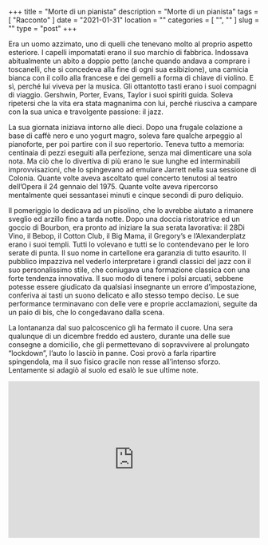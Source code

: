 +++
title = "Morte di un pianista"
description = "Morte di un pianista"
tags = [ "Racconto" ]
date = "2021-01-31"
location = ""
categories = [
  "",
  ""
]
slug = ""
type = "post"
+++

Era un uomo azzimato, uno di quelli che tenevano molto al proprio aspetto esteriore. I capelli impomatati erano il suo marchio di fabbrica. Indossava abitualmente un abito a doppio petto (anche quando andava a comprare i toscanelli, che si concedeva alla fine di ogni sua esibizione), una camicia bianca con il collo alla francese e dei gemelli a forma di chiave di violino. E sì, perché lui viveva per la musica. Gli ottantotto tasti erano i suoi compagni di viaggio. Gershwin, Porter, Evans, Taylor i suoi spiriti guida. Soleva ripetersi che la vita era stata magnanima con lui, perché riusciva a campare con la sua unica e travolgente passione: il jazz. 

La sua giornata iniziava intorno alle dieci. Dopo una frugale colazione a base di caffè nero e uno yogurt magro, soleva fare qualche arpeggio al pianoforte, per poi partire con il suo repertorio. Teneva tutto a memoria: centinaia di pezzi eseguiti alla perfezione, senza mai dimenticare una sola nota. Ma ciò che lo divertiva di più erano le sue lunghe ed interminabili improvvisazioni, che lo spingevano ad emulare Jarrett nella sua sessione di Colonia. Quante volte aveva ascoltato quel concerto tenutosi al teatro dell’Opera il 24 gennaio del 1975. Quante volte aveva ripercorso mentalmente quei sessantasei minuti e cinque secondi di puro deliquio. 

Il pomeriggio lo dedicava ad un pisolino, che lo avrebbe aiutato a rimanere sveglio ed arzillo fino a tarda notte. Dopo una doccia ristoratrice ed un goccio di Bourbon, era pronto ad iniziare la sua serata lavorativa: il 28Di Vino, il Bebop, il Cotton Club, il Big Mama, il Gregory’s e l’Alexanderplatz erano i suoi templi. Tutti lo volevano e tutti se lo contendevano per le loro serate di punta. Il suo nome in cartellone era garanzia di tutto esaurito. Il pubblico impazziva nel vederlo interpretare i grandi classici del jazz con il suo personalissimo stile, che coniugava una formazione classica con una forte tendenza innovativa. Il suo modo di tenere i polsi arcuati, sebbene potesse essere giudicato da qualsiasi insegnante un errore d’impostazione, conferiva ai tasti un suono delicato e allo stesso tempo deciso. Le sue performance terminavano con delle vere e proprie acclamazioni, seguite da un paio di bis, che lo congedavano dalla scena.

La lontananza dal suo palcoscenico gli ha fermato il cuore. Una sera qualunque di un dicembre freddo ed austero, durante una delle sue consegne a domicilio, che gli permettevano di sopravvivere al prolungato “lockdown”, l’auto lo lasciò in panne. Così provò a farla ripartire spingendola, ma il suo fisico gracile non resse all’intenso sforzo. Lentamente si adagiò al suolo ed esalò le sue ultime note. 

<div style="position: relative; padding-bottom: 56.25%; padding-top: 30px; height: 0; overflow: hidden;">
  <iframe src="https://www.youtube.com/embed/plqRgdtySkc""
  style="position: absolute; top: 0; left: 0; width: 100%; height: 100%;" allowfullscreen frameborder="0" title="YouTube video"></iframe>
</div>
